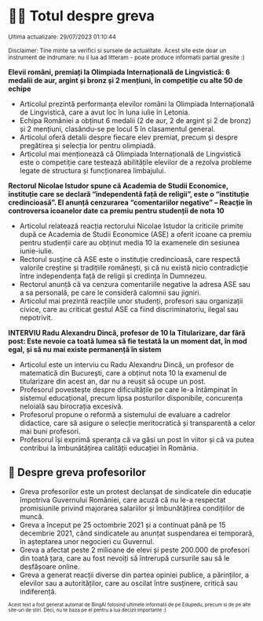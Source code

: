 # 👩‍🏫 Totul despre greva
<sub>Ultima actualizare: 29/07/2023 01:10:44</sub>

<sub>Disclaimer: Tine minte sa verifici si sursele de actualitate. Acest site este doar un instrument de indrumare: nu il lua ad litteram - poate produce informatii partial gresite :)</sub>

**Elevii români, premiați la Olimpiada Internațională de Lingvistică: 6 medalii de aur, argint și bronz și 2 mențiuni, în competiție cu alte 50 de echipe**
- Articolul prezintă performanța elevilor români la Olimpiada Internațională de Lingvistică, care a avut loc în luna iulie în Letonia.
- Echipa României a obținut 6 medalii (2 de aur, 2 de argint și 2 de bronz) și 2 mențiuni, clasându-se pe locul 5 în clasamentul general.
- Articolul oferă detalii despre fiecare elev premiat, precum și despre pregătirea și selecția lor pentru olimpiadă.
- Articolul mai menționează că Olimpiada Internațională de Lingvistică este o competiție care testează abilitățile elevilor de a rezolva probleme legate de structura și funcționarea limbajului.

**Rectorul Nicolae Istudor spune că Academia de Studii Economice, instituție care se declară “independentă față de religii”, este o “instituție credincioasă”. El anunță cenzurarea “comentariilor negative”  – Reacție în controversa icoanelor date ca premiu pentru studenții de nota 10**
- Articolul relatează reacția rectorului Nicolae Istudor la criticile primite după ce Academia de Studii Economice (ASE) a oferit icoane ca premiu pentru studenții care au obținut media 10 la examenele din sesiunea iunie-iulie.
- Rectorul susține că ASE este o instituție credincioasă, care respectă valorile creștine și tradițiile românești, și că nu există nicio contradicție între independența față de religii și credința în Dumnezeu.
- Rectorul anunță că va cenzura comentariile negative la adresa ASE sau a sa personală, pe care le consideră calomnii sau jigniri.
- Articolul mai prezintă reacțiile unor studenți, profesori sau organizații civice, care au criticat gestul ASE ca fiind discriminatoriu, ilegal sau nepotrivit.

**INTERVIU Radu Alexandru Dincă, profesor de 10 la Titularizare, dar fără post: Este nevoie ca toată lumea să fie testată la un moment dat, în mod egal, și să nu mai existe permanență în sistem**
- Articolul este un interviu cu Radu Alexandru Dincă, un profesor de matematică din București, care a obținut nota 10 la examenul de titularizare din acest an, dar nu a reușit să ocupe un post.
- Profesorul povestește despre dificultățile pe care le-a întâmpinat în sistemul educațional, precum lipsa posturilor disponibile, concurența neloială sau birocrația excesivă.
- Profesorul propune o reformă a sistemului de evaluare a cadrelor didactice, care să asigure o selecție meritocratică și transparentă a celor mai buni profesori.
- Profesorul își exprimă speranța că va găsi un post în viitor și că va putea contribui la îmbunătățirea calității educației în România.

## 🏫 Despre greva profesorilor
- Greva profesorilor este un protest declanșat de sindicatele din educație împotriva Guvernului României, care acuză că nu le-a respectat promisiunile privind majorarea salariilor și îmbunătățirea condițiilor de muncă.
- Greva a început pe 25 octombrie 2021 și a continuat până pe 15 decembrie 2021, când sindicatele au anunțat suspendarea ei temporară, în așteptarea unor negocieri cu Guvernul.
- Greva a afectat peste 2 milioane de elevi și peste 200.000 de profesori din toată țara, care au fost nevoiți să întrerupă cursurile sau să le desfășoare online.
- Greva a generat reacții diverse din partea opiniei publice, a părinților, a elevilor sau a autorităților, care au oscilat între susținere, critică sau indiferență.


<sub><sub>Acest text a fost generat automat de BingAI folosind ultimele informatii de pe Edupedu, precum si de pe alte site-uri de stiri. Deci, nu te baza pe el pentru a lua decizii importante :)</sub></sub>